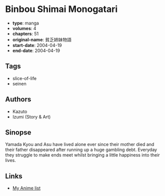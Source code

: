 # Binbou Shimai Monogatari

-   **type**: manga
-   **volumes**: 4
-   **chapters**: 51
-   **original-name**: 貧乏姉妹物語
-   **start-date**: 2004-04-19
-   **end-date**: 2004-04-19

## Tags

-   slice-of-life
-   seinen

## Authors

-   Kazuto
-   Izumi (Story & Art)

## Sinopse

Yamada Kyou and Asu have lived alone ever since their mother died and their father disappeared after running up a huge gambling debt. Everyday they struggle to make ends meet whilst bringing a little happiness into their lives.

## Links

-   [My Anime list](https://myanimelist.net/manga/3714/Binbou_Shimai_Monogatari)

